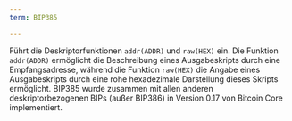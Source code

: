 ```yaml
---
term: BIP385

---
```

Führt die Deskriptorfunktionen `addr(ADDR)` und `raw(HEX)` ein. Die Funktion `addr(ADDR)` ermöglicht die Beschreibung eines Ausgabeskripts durch eine Empfangsadresse, während die Funktion `raw(HEX)` die Angabe eines Ausgabeskripts durch eine rohe hexadezimale Darstellung dieses Skripts ermöglicht. BIP385 wurde zusammen mit allen anderen deskriptorbezogenen BIPs (außer BIP386) in Version 0.17 von Bitcoin Core implementiert.